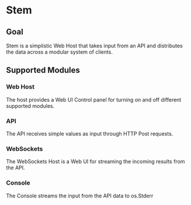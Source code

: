 # Stem

## Goal
Stem is a simplistic Web Host that takes input from an API and distributes the data across a modular system of clients.

## Supported Modules
### Web Host
The host provides a Web UI Control panel for turning on and off different supported modules.

### API
The API receives simple values as input through HTTP Post requests.

### WebSockets
The WebSockets Host is a Web UI for streaming the incoming results from the API.

### Console
The Console streams the input from the API data to os.Stderr

